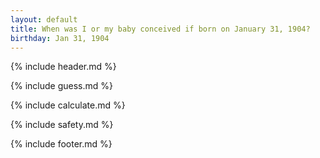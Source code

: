 ```yaml
---
layout: default
title: When was I or my baby conceived if born on January 31, 1904?
birthday: Jan 31, 1904
---
```


{% include header.md %}

{% include guess.md %}

{% include calculate.md %}

{% include safety.md %}

{% include footer.md %}



